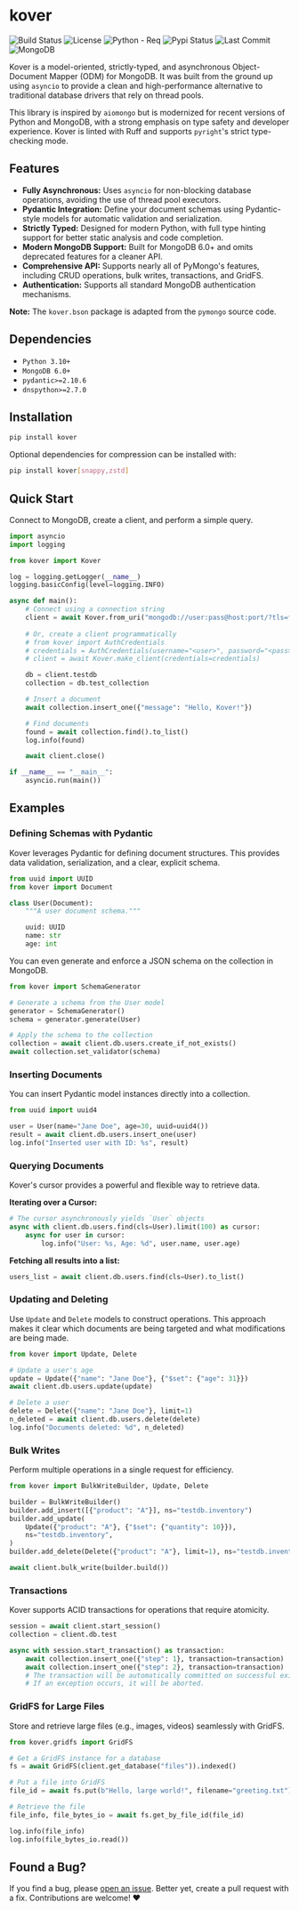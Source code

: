 # kover
![Build Status](https://img.shields.io/github/actions/workflow/status/megawattka/kover/actions.yml) ![License](https://img.shields.io/github/license/megawattka/kover) ![Python - Req](https://img.shields.io/badge/python-3.10+-blue) ![Pypi Status](https://img.shields.io/pypi/status/kover) ![Last Commit](https://img.shields.io/github/last-commit/megawattka/kover) ![MongoDB](https://img.shields.io/badge/MongoDB-6.0+-green)

Kover is a model-oriented, strictly-typed, and asynchronous Object-Document Mapper (ODM) for MongoDB. It was built from the ground up using `asyncio` to provide a clean and high-performance alternative to traditional database drivers that rely on thread pools.

This library is inspired by `aiomongo` but is modernized for recent versions of Python and MongoDB, with a strong emphasis on type safety and developer experience. Kover is linted with Ruff and supports `pyright`'s strict type-checking mode.

## Features

*   **Fully Asynchronous:** Uses `asyncio` for non-blocking database operations, avoiding the use of thread pool executors.
*   **Pydantic Integration:** Define your document schemas using Pydantic-style models for automatic validation and serialization.
*   **Strictly Typed:** Designed for modern Python, with full type hinting support for better static analysis and code completion.
*   **Modern MongoDB Support:** Built for MongoDB 6.0+ and omits deprecated features for a cleaner API.
*   **Comprehensive API:** Supports nearly all of PyMongo's features, including CRUD operations, bulk writes, transactions, and GridFS.
*   **Authentication:** Supports all standard MongoDB authentication mechanisms.

**Note:** The `kover.bson` package is adapted from the `pymongo` source code.

## Dependencies
- `Python 3.10+`
- `MongoDB 6.0+`
- `pydantic>=2.10.6`
- `dnspython>=2.7.0`

## Installation

```bash
pip install kover
```
Optional dependencies for compression can be installed with:
```bash
pip install kover[snappy,zstd]
```

## Quick Start

Connect to MongoDB, create a client, and perform a simple query.

```python
import asyncio
import logging

from kover import Kover

log = logging.getLogger(__name__)
logging.basicConfig(level=logging.INFO)

async def main():
    # Connect using a connection string
    client = await Kover.from_uri("mongodb://user:pass@host:port/?tls=false")
    
    # Or, create a client programmatically
    # from kover import AuthCredentials
    # credentials = AuthCredentials(username="<user>", password="<pass>")
    # client = await Kover.make_client(credentials=credentials)

    db = client.testdb
    collection = db.test_collection

    # Insert a document
    await collection.insert_one({"message": "Hello, Kover!"})

    # Find documents
    found = await collection.find().to_list()
    log.info(found)

    await client.close()

if __name__ == "__main__":
    asyncio.run(main())
```

## Examples

### Defining Schemas with Pydantic

Kover leverages Pydantic for defining document structures. This provides data validation, serialization, and a clear, explicit schema.

```python
from uuid import UUID
from kover import Document

class User(Document):
    """A user document schema."""

    uuid: UUID
    name: str
    age: int
```

You can even generate and enforce a JSON schema on the collection in MongoDB.

```python
from kover import SchemaGenerator

# Generate a schema from the User model
generator = SchemaGenerator()
schema = generator.generate(User)

# Apply the schema to the collection
collection = await client.db.users.create_if_not_exists()
await collection.set_validator(schema)
```

### Inserting Documents

You can insert Pydantic model instances directly into a collection.

```python
from uuid import uuid4

user = User(name="Jane Doe", age=30, uuid=uuid4())
result = await client.db.users.insert_one(user)
log.info("Inserted user with ID: %s", result)
```

### Querying Documents

Kover's cursor provides a powerful and flexible way to retrieve data.

**Iterating over a Cursor:**
```python
# The cursor asynchronously yields `User` objects
async with client.db.users.find(cls=User).limit(100) as cursor:
    async for user in cursor:
        log.info("User: %s, Age: %d", user.name, user.age)
```

**Fetching all results into a list:**
```python
users_list = await client.db.users.find(cls=User).to_list()
```

### Updating and Deleting

Use `Update` and `Delete` models to construct operations. This approach makes it clear which documents are being targeted and what modifications are being made.

```python
from kover import Update, Delete

# Update a user's age
update = Update({"name": "Jane Doe"}, {"$set": {"age": 31}})
await client.db.users.update(update)

# Delete a user
delete = Delete({"name": "Jane Doe"}, limit=1)
n_deleted = await client.db.users.delete(delete)
log.info("Documents deleted: %d", n_deleted)
```

### Bulk Writes

Perform multiple operations in a single request for efficiency.

```python
from kover import BulkWriteBuilder, Update, Delete

builder = BulkWriteBuilder()
builder.add_insert([{"product": "A"}], ns="testdb.inventory")
builder.add_update(
    Update({"product": "A"}, {"$set": {"quantity": 10}}),
    ns="testdb.inventory",
)
builder.add_delete(Delete({"product": "A"}, limit=1), ns="testdb.inventory")

await client.bulk_write(builder.build())
```

### Transactions

Kover supports ACID transactions for operations that require atomicity.

```python
session = await client.start_session()
collection = client.db.test

async with session.start_transaction() as transaction:
    await collection.insert_one({"step": 1}, transaction=transaction)
    await collection.insert_one({"step": 2}, transaction=transaction)
    # The transaction will be automatically committed on successful exit.
    # If an exception occurs, it will be aborted.
```

### GridFS for Large Files

Store and retrieve large files (e.g., images, videos) seamlessly with GridFS.

```python
from kover.gridfs import GridFS

# Get a GridFS instance for a database
fs = await GridFS(client.get_database("files")).indexed()

# Put a file into GridFS
file_id = await fs.put(b"Hello, large world!", filename="greeting.txt")

# Retrieve the file
file_info, file_bytes_io = await fs.get_by_file_id(file_id)

log.info(file_info)
log.info(file_bytes_io.read())
```

## Found a Bug?

If you find a bug, please [open an issue](https://github.com/megawattka/kover/issues). Better yet, create a pull request with a fix. Contributions are welcome! ❤️